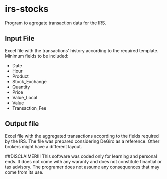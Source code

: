 # irs-stocks
Program to agregate transaction data for the IRS.

## Input File
Excel file with the transactions' history according to
the required template.
Minimum fields to be included:
+ Date
+ Hour
+ Product
+ Stock_Exchange
+ Quantity
+ Price
+ Value_Local
+ Value
+ Transaction_Fee


## Output file
Excel file with the aggregated transactions according to
the fields required by the IRS.
The file was prepared considering DeGiro as a reference.
Other brokers might have a different layout.


##DISCLAIMER!!!
This software was coded only for learning and personal ends.
It does not come with any waranty and does not constitute finantial or
tax advisory. The programer does not assume any consequences that
may come from its use.
